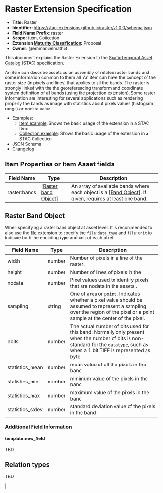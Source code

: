 # Raster Extension Specification

- **Title:** Raster
- **Identifier:** https://stac-extensions.github.io/raster/v1.0.0/schema.json
- **Field Name Prefix:** raster
- **Scope:** Item, Collection
- **Extension [Maturity Classification](https://github.com/radiantearth/stac-spec/tree/master/extensions/README.md#extension-maturity):** Proposal
- **Owner**: @emmanuelmathot

This document explains the Raster Extension to the [SpatioTemporal Asset Catalog](https://github.com/radiantearth/stac-spec) (STAC) specification.

An item can describe assets as an assembly of related raster bands and some information common to them all. An item can have the concept of the raster size (in pixels and lines) that applies to all the bands. The raster is strongly linked with the the georeferencing transform and coordinate system definition of all bands (using the [projection extension](https://github.com/radiantearth/stac-spec/tree/master/extensions/projection)). Some raster information are interesting for several applications such as rendering properly the bands as image with statistics about pixels values (histogram range) or nodata value.

- Examples:
  - [Item example](examples/item.json): Shows the basic usage of the extension in a STAC Item
  - [Collection example](examples/collection.json): Shows the basic usage of the extension in a STAC Collection
- [JSON Schema](json-schema/schema.json)
- [Changelog](./CHANGELOG.md)

## Item Properties or Item Asset fields

| Field Name   | Type                                         | Description                                                                                                              |
|--------------|----------------------------------------------|--------------------------------------------------------------------------------------------------------------------------|
| raster:bands | \[[Raster band Object](#raster-band-object)] | An array of available bands where each object is a \[[Band Object](#band-object)]. If given, requires at least one band. |

## Raster Band Object

When specifying a raster band object at asset level. It is recommended to also use the [file](https://github.com/stac-extensions/file) extension to specify the `file:data_type` and `file:unit` to indicate both the encoding type and unit of each pixel.

| Field Name       | Type   | Description                                                                                                                                                                      |
|------------------|--------|----------------------------------------------------------------------------------------------------------------------------------------------------------------------------------|
| width            | number | Number of pixels in a line of the raster.                                                                                                                                        |
| height           | number | Number of lines of pixels in the                                                                                                                                                 |
| nodata           | number | Pixel values used to identify pixels that are nodata in the assets .                                                                                                             |
| sampling         | string | One of `area` or `point`. Indicates whether a pixel value should be assumed to represent a sampling over the region of the pixel or a point sample at the center of the pixel.   |
| nbits            | number | The actual number of bits used for this band. Normally only present when the number of bits is non-standard for the `datatype`, such as when a 1 bit TIFF is represented as byte |
| statistics_mean  | number | mean value of all the pixels in the band                                                                                                                                         |
| statistics_min   | number | minimum value of the pixels in the band                                                                                                                                          |
| statistics_max   | number | maximum value of the pixels in the band                                                                                                                                          |
| statistics_stdev | number | standard deviation value of the pixels in the band                                                                                                                               |

### Additional Field Information

#### template:new_field

TBD

## Relation types

TBD

<!-- The following types should be used as applicable `rel` types in the
[Link Object](https://github.com/radiantearth/stac-spec/tree/master/item-spec/item-spec.md#link-object).

| Type           | Description                           |     |
|----------------|---------------------------------------|-----|
| fancy-rel-type | This link points to a fancy resource. | --> |
